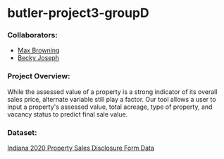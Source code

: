 # butler-project3-groupD

### Collaborators:
* [Max Browning](https://github.com/MaxBrowning)
* [Becky Joseph](https://github.com/Cosette3737)

### Project Overview:
While the assessed value of a property is a strong indicator of its overall sales price, alternate variable still play a factor. Our tool allows a user to input a property's assessed value, total acreage, type of property, and vacancy status to predict final sale value.

### Dataset:
[Indiana 2020 Property Sales Disclosure Form Data](https://www.stats.indiana.edu/topic/sdf.asp)
